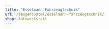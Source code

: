 ```yaml
---
title: "Esselmann Fahrzeugtechnik"
url: /lengenbostel/esselmann-fahrzeugtechnik/
shop: Autowerkstatt
---
```

